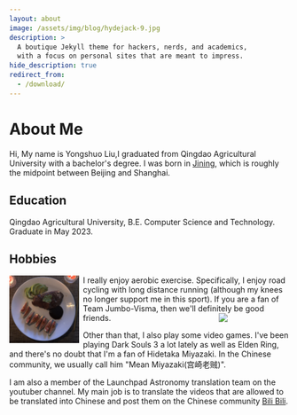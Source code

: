```yaml
---
layout: about
image: /assets/img/blog/hydejack-9.jpg
description: >
  A boutique Jekyll theme for hackers, nerds, and academics,
  with a focus on personal sites that are meant to impress.
hide_description: true
redirect_from:
  - /download/
---
```


# About Me

<!--author-->
Hi, My name is Yongshuo Liu,I graduated from Qingdao Agricultural University with a bachelor's degree.
I was born in [Jining](https://en.wikipedia.org/wiki/Jining), which is roughly the midpoint between Beijing and Shanghai. 
## Education
Qingdao Agricultural University, B.E. Computer Science and Technology. Graduate in May 2023.
## Hobbies

<img style="float: left; padding-right: 7px;" src="/assets/img/about2.JPG" width = "25%" height="auto"/>
I really enjoy aerobic exercise. Specifically, I enjoy road cycling with long distance running (although my knees no longer support me in this sport). If you are a fan of Team Jumbo-Visma, then we'll definitely be good friends.

<img style="float: right; padding-left: 7px;" src="/assets/img/about3.PNG" width = "25%" height="auto"/>

Other than that, I also play some video games. I've been playing Dark Souls 3 a lot lately as well as Elden Ring, and there's no doubt that I'm a fan of Hidetaka Miyazaki. In the Chinese community, we usually call him "Mean Miyazaki(宫崎老贼)".

I am also a member of the Launchpad Astronomy translation team on the youtuber channel. My main job is to translate the videos that are allowed to be translated into Chinese and post them on the Chinese community [Bili Bili](https://space.bilibili.com/1679558358?spm_id_from=333.337.0.0).


[photography]: photography
